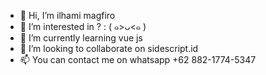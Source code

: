 - 👋 Hi, I’m ilhami magfiro
- 👀 I’m interested in ? : ( ๑>ᴗ<๑ )
- 🌱 I’m currently learning vue js 
- 💞️ I’m looking to collaborate on sidescript.id
- 📫 You can contact me on whatsapp +62 882-1774-5347



<!---
ilham-yale2/ilham-yale2 is a ✨ special ✨ repository because its `README.md` (this file) appears on your GitHub profile.
You can click the Preview link to take a look at your changes.
--->
